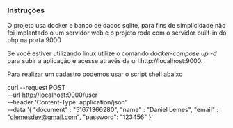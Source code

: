 ### Instruções

O projeto usa docker e banco de dados sqlite, para fins de simplicidade não foi implantado o um servidor web e o projeto roda com o servidor built-in do php na porta 9000

Se você estiver utilizando linux utilize o comando _docker-compose up -d_ para subir a aplicação e acesse através da url http://localhost:9000.

Para realizar um cadastro podemos usar o script shell abaixo

curl --request POST \
--url http://localhost:9000/user \
--header 'Content-Type: application/json' \
--data '{
"document" : "51671366280",
"name" : "Daniel Lemes",
"email" : "dlemesdev@gmail.com",
"password": "123456"
}'


